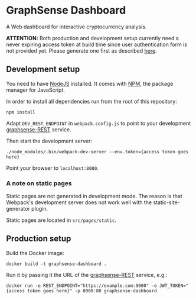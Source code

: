 # GraphSense Dashboard

A Web dashboard for interactive cryptocurrency analysis.

**ATTENTION:** Both production and development setup currently need a never
expiring access token at build time since user authentication form is not
provided yet. Please generate one first as described
[here](https://github.com/graphsense/graphsense-REST/tree/develop#generate-never-expiring-jwt).

## Development setup

You need to have [NodeJS][nodejs] installed. It comes with [NPM][npm],
the package manager for JavaScript.

In order to install all dependencies run from the root of this repository:

    npm install

Adapt `DEV_REST_ENDPOINT` in `webpack.config.js` to point to your development
[graphsense-REST][graphsense-rest] service.

Then start the development server:

    ./node_modules/.bin/webpack-dev-server --env.token={access token goes here}

Point your browser to `localhost:8080`.

### A note on static pages

Static pages are not generated in development mode. The reason is that
Webpack's development server does not work well with the static-site-generator
plugin.

Static pages are located in `src/pages/static`.

## Production setup

Build the Docker image:

    docker build -t graphsense-dashboard .

Run it by passing it the URL of the [graphsense-REST][graphsense-rest]
service, e.g.: 

    docker run -e REST_ENDPOINT="https://example.com:9000" -e JWT_TOKEN="{access token goes here}" -p 8000:80 graphsense-dashboard


[nodejs]: https://nodejs.org
[npm]: https://www.npmjs.com
[graphsense-rest]: https://github.com/graphsense/graphsense-rest
